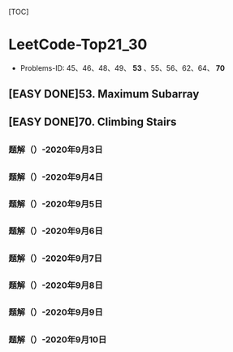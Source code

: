 [TOC]

# LeetCode-Top21_30

-   Problems-ID: 45、46、48、49、 **53** 、55、56、62、64、 **70**

## [EASY DONE]53. Maximum Subarray

## [EASY DONE]70. Climbing Stairs

## [](<>)

### 题解（）-2020年9月3日

## [](<>)

### 题解（）-2020年9月4日

## [](<>)

### 题解（）-2020年9月5日

## [](<>)

### 题解（）-2020年9月6日

## [](<>)

### 题解（）-2020年9月7日

## [](<>)

### 题解（）-2020年9月8日

## [](<>)

### 题解（）-2020年9月9日

## [](<>)

### 题解（）-2020年9月10日
